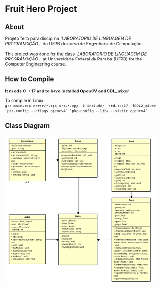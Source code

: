 # Fruit Hero Project

## About
Projeto feito para disciplina *'LABORATORIO DE LINGUAGEM DE PROGRAMAÇÃO I'* da UFPB do curso de Engenharia de Computação.
</br></br>
This project was done for the class *'LABORATORIO DE LINGUAGEM DE PROGRAMAÇÃO I'* at Universidade Federal da Paraíba (UFPB) for the Computer Engineering course.

## How to Compile
**It needs C++17 and to have installed OpenCV and SDL_mixer** </br>

To compile in Linux: </br> 
`` g++ main.cpp error/*.cpp src/*.cpp -I include/ -std=c++17 -lSDL2_mixer `pkg-config --cflags opencv4` `pkg-config --libs --static opencv4` ``

## Class Diagram
![](class_diagram/Class_diagram.png)